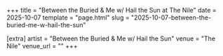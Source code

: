 +++
title = "Between the Buried & Me w/ Hail the Sun at The Nile"
date = 2025-10-07
template = "page.html"
slug = "2025-10-07-between-the-buried-me-w-hail-the-sun"

[extra]
artist = "Between the Buried & Me w/ Hail the Sun"
venue = "The Nile"
venue_url = ""
+++
